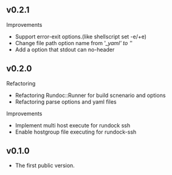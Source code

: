 ## v0.2.1

Improvements

- Support error-exit options.(like shellscript set -e/+e)
- Change file path option name from '*_yaml' to '*'
- Add a option that stdout can no-header

## v0.2.0

Refactoring

- Refactoring Rundoc::Runner for build scnenario and options
- Refactoring parse options and yaml files

Improvements

- Implement multi host execute for rundock ssh
- Enable hostgroup file executing for rundock-ssh

## v0.1.0

- The first public version.
